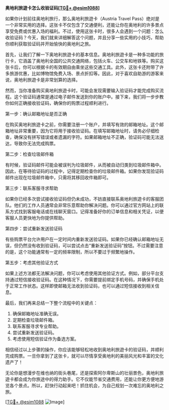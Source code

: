 **奥地利旅遊卡怎么收验证码[[TG💪+ @esim1088](https://t.me/s/esim1088)]**

如果你计划前往奥地利旅行，那么奥地利旅遊卡（Austria Travel Pass）绝对是一个非常实用的选择。这张卡不仅包含了交通便利，还能让你在奥地利的许多景点享受免费或优惠入场的福利。不过，使用这张卡时，很多人会遇到一个问题：怎么收验证码？今天，我们就来详细解答这个问题，并且分享一些实用的小技巧，帮助你顺利获取验证码并开始愉快的奥地利之旅。

首先，让我们了解一下奥地利旅遊卡的基本信息。奥地利旅遊卡是一种多功能的旅行卡，它涵盖了奥地利全国的公共交通网络，包括火车、公交车和地铁等。购买这张卡后，你可以根据卡的有效期自由乘坐这些交通工具。此外，这张卡还附带了许多旅游优惠，比如博物馆免费入场、景点折扣等。因此，对于喜欢自助游的游客来说，奥地利旅遊卡是非常划算的选择。

然而，当你准备购买奥地利旅遊卡时，可能会发现需要输入验证码才能完成购买流程。这个验证码通常是通过电子邮件发送到你的账户中。接下来，我们将一步步教你如何正确接收验证码，确保你的购票过程顺利进行。

第一步：确认邮箱地址是否正确

在购买奥地利旅遊卡之前，你需要注册一个账户，并填写有效的邮箱地址。这个邮箱地址非常重要，因为它将用于接收验证码。在填写邮箱地址时，请务必仔细检查，确保没有拼写错误或者遗漏的字符。如果邮箱地址不正确，验证码可能无法送达，导致你无法完成购票。

第二步：检查垃圾邮件箱

有时候，验证码邮件可能会被误判为垃圾邮件，从而被自动归类到垃圾邮件箱中。因此，在等待验证码的过程中，记得定期检查你的垃圾邮件箱。如果你发现验证码邮件出现在垃圾邮件箱中，只需将其移回收件箱即可。

第三步：联系客服寻求帮助

如果你已经多次尝试接收验证码但仍未成功，不妨直接联系奥地利旅遊卡的客服团队。他们的工作人员通常会非常乐意帮助你解决问题。你可以通过官方网站上的联系方式找到客服电话或在线聊天窗口。记得准备好你的订单信息和相关凭证，以便客服人员更快地为你提供帮助。

第四步：尝试重新发送验证码

有些购票平台允许用户在一定时间内重新发送验证码。如果你已经确认邮箱地址无误，但仍然没有收到验证码，可以尝试点击“重新发送验证码”按钮。不过需要注意的是，这个功能通常有一定的频率限制，所以不要过于频繁地操作。

第五步：考虑其他验证方式

如果上述方法都无法解决问题，你可以考虑使用其他验证方式。例如，部分平台支持通过短信接收验证码。在这种情况下，你需要提前绑定手机号码，并确保手机处于正常工作状态。这样即使邮箱无法收到验证码，也可以通过短信接收到相关信息。

最后，我们再来总结一下整个流程中的关键点：

1. 确保邮箱地址准确无误。
2. 定期检查垃圾邮件箱。
3. 联系客服寻求专业帮助。
4. 尝试重新发送验证码。
5. 考虑使用短信验证作为备选方案。

相信经过以上步骤的操作，你应该能够轻松地收到奥地利旅遊卡的验证码，并顺利完成购票。一旦你拿到了这张卡，就可以尽情享受奥地利的美丽风光和丰富的文化遗产了！

无论你是想漫步在维也纳的街头巷尾，还是探索阿尔卑斯山的壮丽景色，奥地利旅遊卡都会成为你旅途中的得力助手。它不仅能节省交通费用，还能让你更方便地游览各个景点。所以，赶快行动起来吧！抓住机会，为自己规划一次难忘的奥地利之旅。

[[TG💪+ @esim1088](https://t.me/s/esim1088) ![Image](https://i.postimg.cc/4NQfJmqS/Snipaste-2025-05-13-00-14-12.png)]